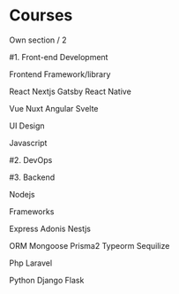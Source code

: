 # Courses
Own section / 2

#1. Front-end Development

Frontend Framework/library

React
Nextjs
Gatsby
React Native

Vue
Nuxt
Angular
Svelte

UI Design

Javascript



#2. DevOps


#3. Backend

Nodejs

Frameworks

Express
Adonis
Nestjs

ORM
Mongoose
Prisma2
Typeorm
Sequilize

Php
Laravel

Python
Django
Flask
